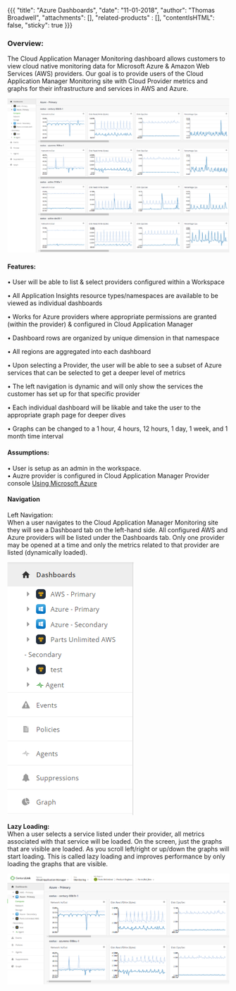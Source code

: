 {{{
  "title": "Azure Dashboards",
  "date": "11-01-2018",
  "author": "Thomas Broadwell",
  "attachments": [],
  "related-products" : [],
  "contentIsHTML": false,
  "sticky": true
}}}


### Overview:

The Cloud Application Manager Monitoring dashboard allows customers to view cloud native monitoring data for Microsoft Azure & Amazon Web Services (AWS) providers.  Our goal is to provide users of the Cloud Application Manager Monitoring site with Cloud Provider metrics and graphs for their infrastructure and services in AWS and Azure.  

 ![Dashboards Full](../../images/WatcherDashboard.PNG)

#### Features:

•	User will be able to list & select providers configured within a Workspace 

•	All Application Insights resource types/namespaces are available to be viewed as individual dashboards

•	Works for Azure providers where appropriate permissions are granted (within the provider) & configured in Cloud Application Manager

•	Dashboard rows are organized by unique dimension in that namespace

•	All regions are aggregated into each dashboard

•	Upon selecting a Provider, the user will be able to see a subset of Azure services that can be selected to get a deeper level of metrics

•	The left navigation is dynamic and will only show the services the customer has set up for that specific provider

•	Each individual dashboard will be likable and take the user to the appropriate graph page for deeper dives

•	Graphs can be changed to a 1 hour, 4 hours, 12 hours, 1 day, 1 week, and 1 month time interval

#### Assumptions:

•	User is setup as an admin in the workspace.  
•	Auzre provider is configured in Cloud Application Manager Provider console [Using Microsoft Azure](https://www.ctl.io/knowledge-base/cloud-application-manager/deploying-anywhere/using-microsoft-azure/ "Using Microsoft Azure")

#### Navigation 

Left Navigation:  
When a user navigates to the Cloud Application Manager Monitoring site they will see a Dashboard tab on the left-hand side.  All configured AWS and Azure providers will be listed under the Dashboards tab.  Only one provider may be opened at a time and only the metrics related to that provider are listed (dynamically loaded).

 ![Dashboard Left Nav](../../images/Watcher_Left_Side_Nav.PNG)

**Lazy Loading:**  
When a user selects a service listed under their provider, all metrics associated with that service will be loaded.  On the screen, just the graphs that are visible are loaded.  As you scroll left/right or up/down the graphs will start loading.  This is called lazy loading and improves performance by only loading the graphs that are visible.  
 
![Dashboard](../../images/Watcher_Azure_Dashboard.PNG)
